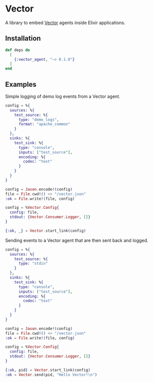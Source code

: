 # Vector

A library to embed [Vector](https://vector.dev/) agents inside Elixir applications.

## Installation

```elixir
def deps do
  [
    {:vector_agent, "~> 0.1.0"}
  ]
end
```

## Examples

Simple logging of demo log events from a Vector agent.

```elixir
config = %{
  sources: %{
    test_source: %{
      type: "demo_logs",
      format: "apache_common"
    }
  },
  sinks: %{
    test_sink: %{
      type: "console",
      inputs: ["test_source"],
      encoding: %{
        codec: "text"
      }
    }
  }
}

config = Jason.encode!(config)
file = File.cwd!() <> "/vector.json"
:ok = File.write!(file, config)

config = %Vector.Config{
  config: file,
  stdout: {Vector.Consumer.Logger, []}
}

{:ok, _} = Vector.start_link(config)
```

Sending events to a Vector agent that are then sent back and logged.

```elixir
config = %{
  sources: %{
    test_source: %{
      type: "stdin"
    }
  },
  sinks: %{
    test_sink: %{
      type: "console",
      inputs: ["test_source"],
      encoding: %{
        codec: "text"
      }
    }
  }
}

config = Jason.encode!(config)
file = File.cwd!() <> "/vector.json"
:ok = File.write!(file, config)

config = %Vector.Config{
  config: file,
  stdout: {Vector.Consumer.Logger, []}
}

{:ok, pid} = Vector.start_link(config)
:ok = Vector.send(pid, "Hello Vector!\n")
```
